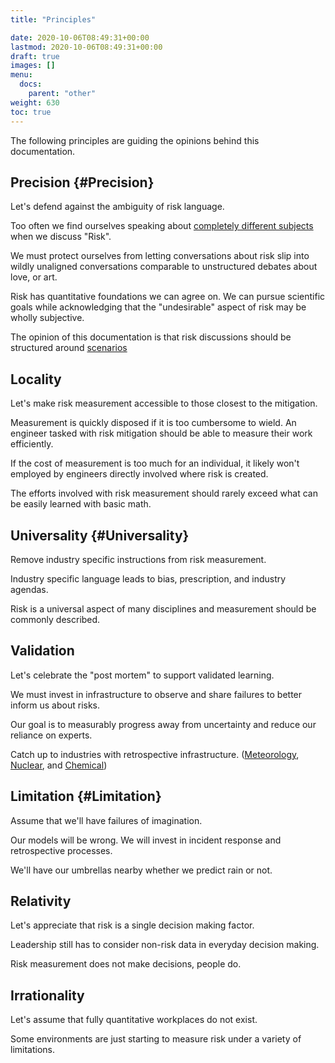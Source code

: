 ```yaml
---
title: "Principles"

date: 2020-10-06T08:49:31+00:00
lastmod: 2020-10-06T08:49:31+00:00
draft: true
images: []
menu:
  docs:
    parent: "other"
weight: 630
toc: true
---
```


The following principles are guiding the opinions behind this
documentation.

## Precision {#Precision}

Let\'s defend against the ambiguity of risk language.

Too often we find ourselves speaking about [completely different
subjects](https://plato.stanford.edu/entries/risk/) when we discuss
\"Risk\".

We must protect ourselves from letting conversations about risk slip
into wildly unaligned conversations comparable to unstructured debates
about love, or art.

Risk has quantitative foundations we can agree on. We can pursue
scientific goals while acknowledging that the \"undesirable\" aspect of
risk may be wholly subjective.

The opinion of this documentation is that risk discussions should be
structured around [scenarios](/simple-risk/docs/risk/scenarios)

## Locality

Let\'s make risk measurement accessible to those closest to the
mitigation.

Measurement is quickly disposed if it is too cumbersome to wield. An
engineer tasked with risk mitigation should be able to measure their
work efficiently.

If the cost of measurement is too much for an individual, it likely
won\'t employed by engineers directly involved where risk is created.

The efforts involved with risk measurement should rarely exceed what can
be easily learned with basic math.

## Universality {#Universality}

Remove industry specific instructions from risk measurement.

Industry specific language leads to bias, prescription, and industry
agendas.

Risk is a universal aspect of many disciplines and measurement should be
commonly described.

## Validation

Let\'s celebrate the \"post mortem\" to support validated learning.

We must invest in infrastructure to observe and share failures to better
inform us about risks.

Our goal is to measurably progress away from uncertainty and reduce our
reliance on experts.

Catch up to industries with retrospective infrastructure.
([Meteorology](https://www.ncdc.noaa.gov/data-access),
[Nuclear](https://www.nrc.gov/reading-rm/doc-collections/event-status/event/),
and [Chemical](https://www.csb.gov/investigations/))

## Limitation {#Limitation}

Assume that we\'ll have failures of imagination.

Our models will be wrong. We will invest in incident response and
retrospective processes.

We\'ll have our umbrellas nearby whether we predict rain or not.

## Relativity

Let\'s appreciate that risk is a single decision making factor.

Leadership still has to consider non-risk data in everyday decision
making.

Risk measurement does not make decisions, people do.

## Irrationality

Let\'s assume that fully quantitative workplaces do not exist.

Some environments are just starting to measure risk under a variety of
limitations.
